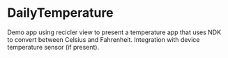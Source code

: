 # DailyTemperature

Demo app using recicler view to present a temperature app that uses NDK to convert between Celsius and Fahrenheit.
Integration with device temperature sensor (if present).
